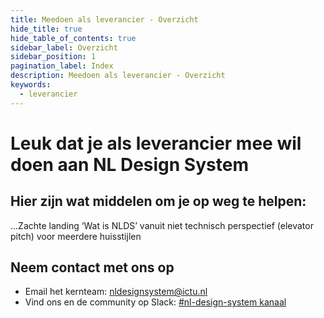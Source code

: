 ```yaml
---
title: Meedoen als leverancier - Overzicht
hide_title: true
hide_table_of_contents: true
sidebar_label: Overzicht
sidebar_position: 1
pagination_label: Index
description: Meedoen als leverancier - Overzicht
keywords:
  - leverancier
---
```


# Leuk dat je als leverancier mee wil doen aan NL Design System

## Hier zijn wat middelen om je op weg te helpen:

...Zachte landing ‘Wat is NLDS’ vanuit niet technisch perspectief (elevator pitch) voor meerdere huisstijlen

## Neem contact met ons op

<!-- KLOPT DIT E-MAIL ADRESS? -->

- Email het kernteam: [nldesignsystem@ictu.nl](mailto:nldesignsystem@ictu.nl)
- Vind ons en de community op Slack: [#nl-design-system kanaal](https://praatmee.codefor.nl)
